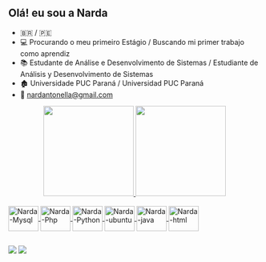 ## Olá! eu sou a Narda
- 🇧🇷 / 🇵🇪
- 💻 Procurando o meu primeiro Estágio / Buscando mi primer trabajo como aprendiz
- 📚 Estudante de Análise e Desenvolvimento de Sistemas / Estudiante de Análisis y Desenvolvimento de Sistemas
- 🏚️ Universidade PUC Paraná / Universidad PUC Paraná
- 📧 nardantonella@gmail.com
 <div>
<div align="center">
  <a href="https://github.com/Narda-Antonella">
  <img height="180em" src="https://github-readme-stats.vercel.app/api?username=Narda-Antonella&show_icons=true&theme=dracula&include_all_commits=true&count_private=true"/>
  <img height="180em" src="https://github-readme-stats.vercel.app/api/top-langs/?username=Narda-Antonella&layout=compact&langs_count=7&theme=dracula"/>
</div>
<div style="display: inline_block"><br>
  <img align="center" alt="Narda-Mysql" height="50" width="60" src="https://cdn.jsdelivr.net/gh/devicons/devicon/icons/mysql/mysql-original-wordmark.svg">
  <img align="center" alt="Narda-Php" height="50" width="60" src="https://cdn.jsdelivr.net/gh/devicons/devicon/icons/php/php-original.svg">
  <img align="center" alt="Narda-Python" height="50" width="60" src="https://cdn.jsdelivr.net/gh/devicons/devicon/icons/python/python-original-wordmark.svg">
  <img align="center" alt="Narda-ubuntu" height="50" width="60" src="https://cdn.jsdelivr.net/gh/devicons/devicon/icons/ubuntu/ubuntu-plain.svg">
  <img align="center" alt="Narda-java" height="50" width="60" src="https://cdn.jsdelivr.net/gh/devicons/devicon/icons/java/java-original-wordmark.svg">
  <img align="center" alt="Narda-html" height="50" width="60" src="https://cdn.jsdelivr.net/gh/devicons/devicon/icons/html5/html5-plain-wordmark.svg">
  
  ##
  
</div>  
<a href = "mailto:nardantonella@gmail.com"><img src="https://img.shields.io/badge/-Gmail-%23333?style=for-the-badge&logo=gmail&logoColor=white" target="_blank"></a>
<a href="https://www.linkedin.com/in/nardaantonella/" target="_blank"><img src="https://img.shields.io/badge/LinkedIn-0077B5?style=for-the-badge&logo=linkedin&logoColor=white" target="_blank"></a>
</div>


